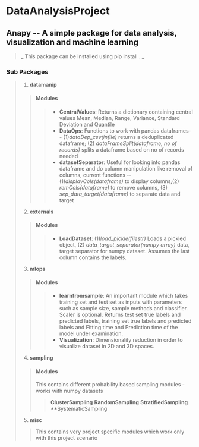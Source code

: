 # DataAnalysisProject
## Anapy -- A simple package for data analysis, visualization and machine learning
> _ This package can be installed using pip install . _
### Sub Packages

> 1. **datamanip**
>> #### Modules
>>> * **CentralValues**: Returns a dictionary containing central values Mean, Median, Range, Variance, Standard Deviation and Quantile
>>> * **DataOps**: Functions to  work with pandas dataframes-- (1)_dataDep_csv(infile)_ returns a deduplicated dataframe; (2) _dataFrameSplit(dataframe, no of records)_ splits a dataframe based on no of records needed
>>> * **datasetSeparator**: Useful for looking into pandas dataframe and do column manipulation like removal of columns, current functions -- (1)_displayCols(dataframe)_ to display columns,(2) _remCols(dataframe)_ to remove columns, (3) _sep_data_target(dataframe)_ to separate data and target
> 2. **externals**
>> #### Modules
>>> * **LoadDataset**: (1)_load_pickle(filestr)_ Loads a pickled object, (2) _data_target_separator(numpy array)_ data, target separator for numpy dataset. Assumes the last column contains the labels.
> 3. **mlops**
>> #### Modules
>>> * **learnfromsample**: An important module which takes training set and test set as inputs with parameters such as sample size, sample methods and classifier. Scaler is optional. Returns test set true labels and predicted labels, training set true labels and predicted labels and Fitting time and Prediction time of the model under examination.
>>>* **Visualization**: Dimensionality reduction in order to visualize dataset in 2D and 3D spaces.
> 4. **sampling**
>>#### Modules
>> This contains different probability based sampling modules - works with numpy datasets
>>> **ClusterSampling**
>>> **RandomSampling**
>>> **StratifiedSampling**
>>> **SystematicSampling
> 5. **misc**
>> This contains very project specific modules which work only with this project scenario
